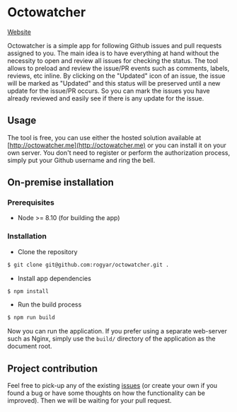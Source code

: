 # Octowatcher 

[Website](https://octowatcher.me/)

Octowatcher is a simple app for following Github issues and pull requests assigned to you. The main idea is to have 
everything at hand without the necessity to open and review all issues for checking the status. The tool allows to 
preload and review the issue/PR events such as comments, labels, reviews, etc inline. 
By clicking on the "Updated" icon of an issue, the issue will be marked as "Updated" and this status will be preserved
until a new update for the issue/PR occurs. So you can mark the issues you have already reviewed and easily see if there
is any update for the issue. 

## Usage

The tool is free, you can use either the hosted solution available at [http://octowatcher.me](http://octowatcher.me) 
or you can install it on your own server. You don't need to register or perform the authorization process, simply put 
your Github username and ring the bell. 

## On-premise installation 

### Prerequisites

-  Node >= 8.10 (for building the app)

### Installation

- Clone the repository

```bash
$ git clone git@github.com:rogyar/octowatcher.git .
```

- Install app dependencies

```bash
$ npm install
```

- Run the build process

```bash
$ npm run build
```

Now you can run the application. If you prefer using a separate web-server such as Nginx, simply use the `build/` 
directory of the application as the document root. 

## Project contribution 

Feel free to pick-up any of the existing [issues](https://github.com/rogyar/octowatcher/issues) (or create your own if 
you found a bug or have some thoughts on how the functionality can be improved). Then we will be waiting for your 
pull request.   

